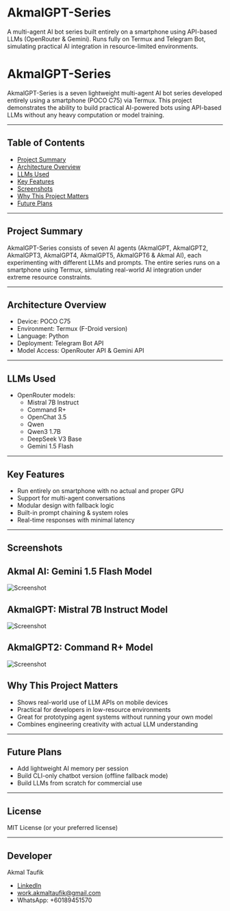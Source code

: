 # AkmalGPT-Series
A multi-agent AI bot series built entirely on a smartphone using API-based LLMs (OpenRouter & Gemini). Runs fully on Termux and Telegram Bot, simulating practical AI integration in resource-limited environments.
# AkmalGPT-Series

AkmalGPT-Series is a seven lightweight multi-agent AI bot series developed entirely using a smartphone (POCO C75) via Termux. This project demonstrates the ability to build practical AI-powered bots using API-based LLMs without any heavy computation or model training.

---

## Table of Contents
- [Project Summary](#project-summary)
- [Architecture Overview](#architecture-overview)
- [LLMs Used](#llms-used)
- [Key Features](#key-features)
- [Screenshots](#screenshots)
- [Why This Project Matters](#why-this-project-matters)
- [Future Plans](#future-plans)

---

## Project Summary

AkmalGPT-Series consists of seven AI agents (AkmalGPT, AkmalGPT2, AkmalGPT3, AkmalGPT4, AkmalGPT5, AkmalGPT6 & Akmal AI), each experimenting with different LLMs and prompts. The entire series runs on a smartphone using Termux, simulating real-world AI integration under extreme resource constraints.

---

## Architecture Overview
- Device: POCO C75
- Environment: Termux (F-Droid version)
- Language: Python
- Deployment: Telegram Bot API
- Model Access: OpenRouter API & Gemini API

---

## LLMs Used

- OpenRouter models:
  - Mistral 7B Instruct
  - Command R+
  - OpenChat 3.5
  - Qwen
  - Qwen3 1.7B
  - DeepSeek V3 Base
  - Gemini 1.5 Flash

---

## Key Features

- Run entirely on smartphone with no actual and proper GPU
- Support for multi-agent conversations
- Modular design with fallback logic
- Built-in prompt chaining & system roles
- Real-time responses with minimal latency

---

## Screenshots

## Akmal AI: Gemini 1.5 Flash Model
![Screenshot](./AkmalAIGemini1.5FlashModel.jpg)

## AkmalGPT: Mistral 7B Instruct Model
![Screenshot](./AkmalGPTMistral7BInstructModel.jpg)

## AkmalGPT2: Command R+ Model
![Screenshot](./AkmalGTP2CommandR+Model.jpg)

## Why This Project Matters

- Shows real-world use of LLM APIs on mobile devices
- Practical for developers in low-resource environments
- Great for prototyping agent systems without running your own model
- Combines engineering creativity with actual LLM understanding

---

## Future Plans

- Add lightweight AI memory per session
- Build CLI-only chatbot version (offline fallback mode)
- Build LLMs from scratch for commercial use
---

## License

MIT License (or your preferred license)

---

## Developer

Akmal Taufik
- [LinkedIn](https://www.linkedin.com/in/akmaltaufik)  
- work.akmaltaufik@gmail.com  
- WhatsApp: +60189451570
